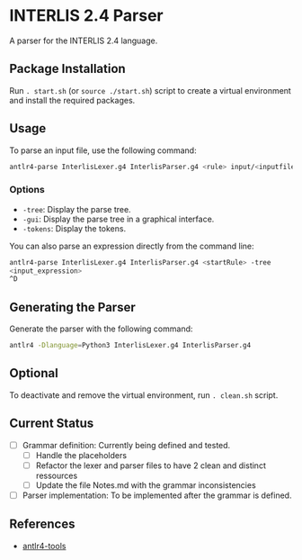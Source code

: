 # INTERLIS 2.4 Parser

A parser for the INTERLIS 2.4 language.

## Package Installation

Run `. start.sh` (or `source ./start.sh`) script to create a virtual environment and install the required packages.

## Usage

To parse an input file, use the following command:

```bash
antlr4-parse InterlisLexer.g4 InterlisParser.g4 <rule> input/<inputfile.extension>
```

### Options

- `-tree`: Display the parse tree.
- `-gui`: Display the parse tree in a graphical interface.
- `-tokens`: Display the tokens.

You can also parse an expression directly from the command line:

```bash
antlr4-parse InterlisLexer.g4 InterlisParser.g4 <startRule> -tree
<input_expression>
^D
```

## Generating the Parser

Generate the parser with the following command:

```bash
antlr4 -Dlanguage=Python3 InterlisLexer.g4 InterlisParser.g4
```

## Optional

To deactivate and remove the virtual environment, run `. clean.sh` script.

## Current Status

- [ ] Grammar definition: Currently being defined and tested.
    - [ ] Handle the placeholders
    - [ ] Refactor the lexer and parser files to have 2 clean and distinct ressources
    - [ ] Update the file Notes.md with the grammar inconsistencies
- [ ] Parser implementation: To be implemented after the grammar is defined.

## References

- [antlr4-tools](https://github.com/antlr/antlr4-tools)
